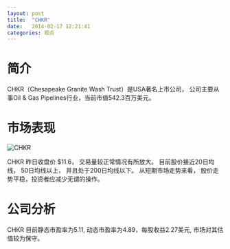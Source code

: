 ```yaml
---
layout: post
title:  "CHKR"
date:   2014-02-17 12:21:41
categories: 观点
---
```


# 简介
CHKR（Chesapeake Granite Wash Trust）是USA著名上市公司，
公司主要从事Oil & Gas Pipelines行业，当前市值542.3百万美元。

# 市场表现

![CHKR](http://finviz.com/chart.ashx?t=CHKR&ty=c&ta=1&p=d&s=l)

CHKR 昨日收盘价 $11.6，
交易量较正常情况有所放大。
目前股价接近20日均线，
50日均线以上，
并且处于200日均线以下。
从短期市场走势来看，
股价走势平稳，投资者应减少无谓的操作。

# 公司分析
CHKR 目前静态市盈率为5.11, 动态市盈率为4.89，每股收益2.27美元,
市场对其估值较为保守。
